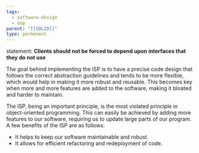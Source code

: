```yaml
---
tags:
  - software-design
  - oop
parent: "[[SOLID]]"
type: permanent
---
```




statement: __Clients should not be forced to depend upon interfaces that they do not use__


The goal behind implementing the ISP is to have a precise code design that follows the correct abstraction guidelines and tends to be more flexible, which would help in making it more robust and reusable. This becomes key when more and more features are added to the software, making it bloated and harder to maintain.

The ISP, being an important principle, is the most violated principle in object-oriented programming. This can easily be achieved by adding more features to our software, requiring us to update large parts of our program. A few benefits of the ISP are as follows:

- It helps to keep our software maintainable and robust.
- It allows for efficient refactoring and redeployment of code.